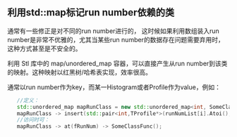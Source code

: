 ## 利用std::map标记run number依赖的类

通常有一些修正是对不同的run number进行的，
这时候如果利用数组装入run number是非常不优雅的，尤其当某些run number的数据存在问题需要弃用时，这种方式甚至是不安全的。

利用 Stl 库中的 map/unordered_map 容器，可以直接产生从run number到该类的映射。这种映射以红黑树/哈希表实现，效率很高。

通常以run number作为key，而某一Histogram或者Profile作为value，例如：

```C++
   //定义：
   std::unordered_map mapRunClass = new std::unordered_map<int, SomeClass*>;
   mapRunClass -> insert(std::pair<int,TProfile*>(runNumList[i].Atoi(),someclass[i]));
   //访问时可：
   mapRunClass -> at(fRunNum) -> SomeClassFunc();
```
